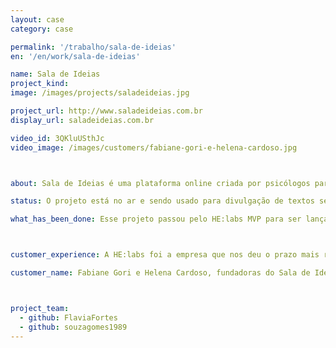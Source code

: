 ```yaml
---
layout: case
category: case

permalink: '/trabalho/sala-de-ideias'
en: '/en/work/sala-de-ideias'

name: Sala de Ideias
project_kind:
image: /images/projects/saladeideias.jpg

project_url: http://www.saladeideias.com.br
display_url: saladeideias.com.br

video_id: 3QKluUSthJc
video_image: /images/customers/fabiane-gori-e-helena-cardoso.jpg



about: Sala de Ideias é uma plataforma online criada por psicólogos para lhe inspirar a ter uma vida com mais satisfação e equilíbrio. Conhecimentos e experiências são compartilhadas semanalmente através de textos.

status: O projeto está no ar e sendo usado para divulgação de textos semanalmente.

what_has_been_done: Esse projeto passou pelo HE:labs MVP para ser lançado e hoje está no Help. É um exemplo de alguém que lançou sua ideia com a gente e escolheu manter seu projeto nas mãos dos nossos profissionais.



customer_experience: A HE:labs foi a empresa que nos deu o prazo mais rápido dentro do mercado, sem perder a qualidade. Colocar um site funcionando em apenas três dias, realmente é uma missão alem do esperado, a gente nunca viu isso antes. O trabalho foi perfeito, eles conseguiram captar e desenvolver tudo que a gente queria passar para o nosso projeto.

customer_name: Fabiane Gori e Helena Cardoso, fundadoras do Sala de Ideias.



project_team:
  - github: FlaviaFortes
  - github: souzagomes1989
---
```

